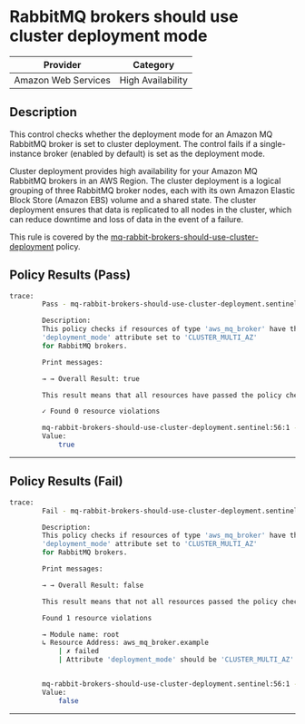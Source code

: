 # RabbitMQ brokers should use cluster deployment mode

| Provider            |       Category      |
| ------------------- |  -----------------  |
| Amazon Web Services |  High Availability  |

## Description

This control checks whether the deployment mode for an Amazon MQ RabbitMQ broker is set to cluster deployment. The control fails if a single-instance broker (enabled by default) is set as the deployment mode.

Cluster deployment provides high availability for your Amazon MQ RabbitMQ brokers in an AWS Region. The cluster deployment is a logical grouping of three RabbitMQ broker nodes, each with its own Amazon Elastic Block Store (Amazon EBS) volume and a shared state. The cluster deployment ensures that data is replicated to all nodes in the cluster, which can reduce downtime and loss of data in the event of a failure.

This rule is covered by the [mq-rabbit-brokers-should-use-cluster-deployment](https://github.com/hashicorp/policy-library-NIST-Policy-Set-for-AWS-Terraform/blob/main/policies/mq/mq-rabbit-brokers-should-use-cluster-deployment.sentinel) policy.

## Policy Results (Pass)

```bash
trace:
        Pass - mq-rabbit-brokers-should-use-cluster-deployment.sentinel

        Description:
        This policy checks if resources of type 'aws_mq_broker' have the
        'deployment_mode' attribute set to 'CLUSTER_MULTI_AZ'
        for RabbitMQ brokers.

        Print messages:

        → → Overall Result: true

        This result means that all resources have passed the policy check for the policy mq-rabbit-brokers-should-use-cluster-deployment.

        ✓ Found 0 resource violations

        mq-rabbit-brokers-should-use-cluster-deployment.sentinel:56:1 - Rule "main"
        Value:
            true
```

---

## Policy Results (Fail)

```bash
trace:
        Fail - mq-rabbit-brokers-should-use-cluster-deployment.sentinel

        Description:
        This policy checks if resources of type 'aws_mq_broker' have the
        'deployment_mode' attribute set to 'CLUSTER_MULTI_AZ'
        for RabbitMQ brokers.

        Print messages:

        → → Overall Result: false

        This result means that not all resources passed the policy check and the protected behavior is not allowed for the policy mq-rabbit-brokers-should-use-cluster-deployment.

        Found 1 resource violations

        → Module name: root
        ↳ Resource Address: aws_mq_broker.example
            | ✗ failed
            | Attribute 'deployment_mode' should be 'CLUSTER_MULTI_AZ' for AWS RabbitMQ Broker. Refer to https://docs.aws.amazon.com/securityhub/latest/userguide/mq-controls.html#mq-6 for more details.


        mq-rabbit-brokers-should-use-cluster-deployment.sentinel:56:1 - Rule "main"
        Value:
            false
```

---
